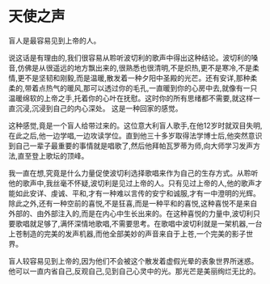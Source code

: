# 天使之声

盲人是最容易见到上帝的人。 

说这话是有理由的,我们很容易从聆听波切利的歌声中得出这种结论。波切利的嗓音,仿佛是从很遥远的地方飘出来的,很熟悉也很清明,不是炽热,更不是寒冷,不是柔情,更不是坚韧和刚毅,而是温暖,散发着一种夕阳中圣殿的光芒。还有安详,那种柔柔的,带着点热气的暖风,那可以透过你的毛孔,一直暖到你的心房中去,就像有一只温暖绵软的上帝之手,托着你的心叶在抚慰。这时你的所有思绪都不需要,就这样一直沉浸,沉浸到自己的内心深处。 这是一种回家的感觉。 

这种感觉,竟是一个盲人给带过来的。这位意大利盲人歌手,在他12岁时就双目失明,在此之后,他一边学唱,一边攻读学位。直到他三十多岁取得法学博士后,他突然意识到自己一辈子最重要的事情就是唱歌了,然后他拜帕瓦罗蒂为师,向大师学习发声方法,直至登上歌坛的顶峰。 

我一直在想,究竟是什么力量促使波切利选择歌唱来作为自己的生存方式。从聆听他的歌声中,我丝毫不怀疑,波切利是见过上帝的人。只有见过上帝的人,他的歌声才能如此安详、虔诚、平和,才有一种难以言传的安宁和诚服,才有一中澄明的光辉。除此之外,还有一种空前的喜悦,不是狂喜,而是一种平和的喜悦,这种喜悦不是来自外部的、由外部注入的,而是在内心中生长出来的。在这种喜悦的力量中,波切利只要歌唱就足够了,满怀深情地歌唱,不需要思考。在歌唱中波切利就是一架机器,一台上苍制造的完美的发声机器,而他全部美妙的声音来自于上苍,一个完美的影子世界。 

盲人较容易见到上帝的,因为他们不会被这个散发着虚假光晕的表象世界所迷惑。他可以一直内省自己,反观自己,见到自己心灵中的光。那光芒是美丽绚烂无比的。
 